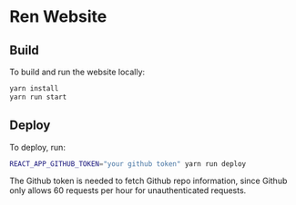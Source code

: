 # Ren Website

## Build

To build and run the website locally:

```bash
yarn install
yarn run start
```

## Deploy

To deploy, run:

```bash
REACT_APP_GITHUB_TOKEN="your github token" yarn run deploy
```

The Github token is needed to fetch Github repo information, since Github only allows 60 requests per hour for unauthenticated requests.

